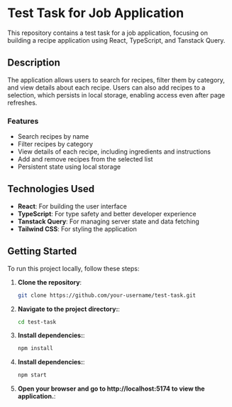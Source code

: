 # Test Task for Job Application

This repository contains a test task for a job application, focusing on building a recipe application using React, TypeScript, and Tanstack Query.

## Description

The application allows users to search for recipes, filter them by category, and view details about each recipe. Users can also add recipes to a selection, which persists in local storage, enabling access even after page refreshes.

### Features

- Search recipes by name
- Filter recipes by category
- View details of each recipe, including ingredients and instructions
- Add and remove recipes from the selected list
- Persistent state using local storage

## Technologies Used

- **React**: For building the user interface
- **TypeScript**: For type safety and better developer experience
- **Tanstack Query**: For managing server state and data fetching
- **Tailwind CSS**: For styling the application

## Getting Started

To run this project locally, follow these steps:

1. **Clone the repository**:

   ```bash
   git clone https://github.com/your-username/test-task.git
      ```

2. **Navigate to the project directory:**:

    ```bash
    cd test-task   
    ```

3. **Install dependencies:**:

    ```bash
    npm install
    ```

4. **Install dependencies:**:

    ```bash
    npm start
    ```

4. **Open your browser and go to http://localhost:5174 to view the application.**:
